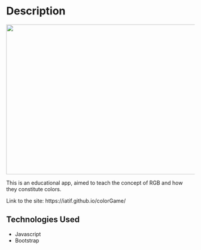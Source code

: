 <h1>Description</h1>
<img width="800" height="400" src="https://media.giphy.com/media/l4v2XJjjFPenNyTIkJ/giphy.gif" style="max-width:100%;">
<p></p>
This is an educational app, aimed to teach the concept of RGB and how they constitute colors. 
<p></p>
<p>Link to the site: https://iatif.github.io/colorGame/</p>

<h2>Technologies Used</h2>

* Javascript
* Bootstrap 


